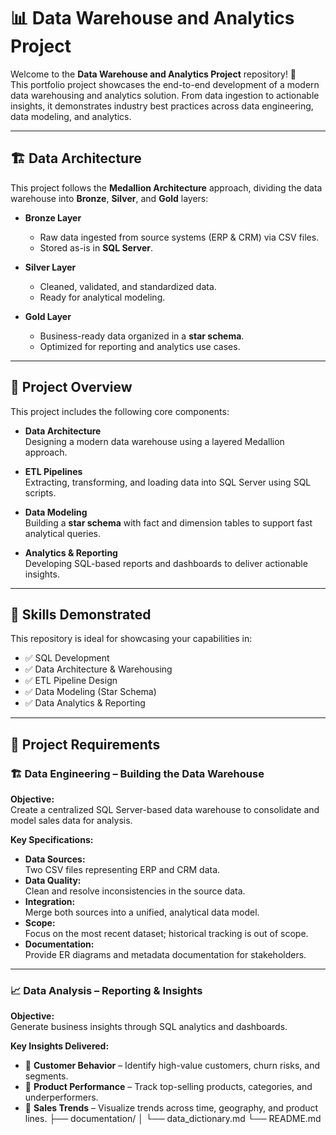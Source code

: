 # 📊 Data Warehouse and Analytics Project

Welcome to the **Data Warehouse and Analytics Project** repository! 🚀  
This portfolio project showcases the end-to-end development of a modern data warehousing and analytics solution. From data ingestion to actionable insights, it demonstrates industry best practices across data engineering, data modeling, and analytics.

---

## 🏗️ Data Architecture

This project follows the **Medallion Architecture** approach, dividing the data warehouse into **Bronze**, **Silver**, and **Gold** layers:

- **Bronze Layer**  
  - Raw data ingested from source systems (ERP & CRM) via CSV files.  
  - Stored as-is in **SQL Server**.

- **Silver Layer**  
  - Cleaned, validated, and standardized data.  
  - Ready for analytical modeling.

- **Gold Layer**  
  - Business-ready data organized in a **star schema**.  
  - Optimized for reporting and analytics use cases.

---

## 📖 Project Overview

This project includes the following core components:

- **Data Architecture**  
  Designing a modern data warehouse using a layered Medallion approach.

- **ETL Pipelines**  
  Extracting, transforming, and loading data into SQL Server using SQL scripts.

- **Data Modeling**  
  Building a **star schema** with fact and dimension tables to support fast analytical queries.

- **Analytics & Reporting**  
  Developing SQL-based reports and dashboards to deliver actionable insights.

---

## 🎯 Skills Demonstrated

This repository is ideal for showcasing your capabilities in:

- ✅ SQL Development  
- ✅ Data Architecture & Warehousing  
- ✅ ETL Pipeline Design  
- ✅ Data Modeling (Star Schema)  
- ✅ Data Analytics & Reporting  

---

## 🚀 Project Requirements

### 🏗️ Data Engineering – Building the Data Warehouse

**Objective:**  
Create a centralized SQL Server-based data warehouse to consolidate and model sales data for analysis.

**Key Specifications:**
- **Data Sources:**  
  Two CSV files representing ERP and CRM data.
- **Data Quality:**  
  Clean and resolve inconsistencies in the source data.
- **Integration:**  
  Merge both sources into a unified, analytical data model.
- **Scope:**  
  Focus on the most recent dataset; historical tracking is out of scope.
- **Documentation:**  
  Provide ER diagrams and metadata documentation for stakeholders.

---

### 📈 Data Analysis – Reporting & Insights

**Objective:**  
Generate business insights through SQL analytics and dashboards.

**Key Insights Delivered:**
- 📌 **Customer Behavior** – Identify high-value customers, churn risks, and segments.
- 📌 **Product Performance** – Track top-selling products, categories, and underperformers.
- 📌 **Sales Trends** – Visualize trends across time, geography, and product lines.
├── documentation/
│   └── data_dictionary.md
└── README.md
